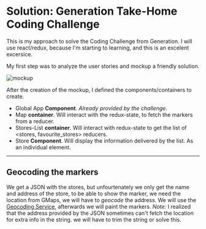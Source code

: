 Solution: Generation Take-Home Coding Challenge
=================================
This is my approach to solve the Coding Challenge from Generation.
I will use react/redux, because I'm starting to learning, and this is an excelent excersice.

My first step was to analyze the user stories and mockup a friendly solution.

![mockup](?raw=true)

After the creation of the mockup, I defined the components/containers to create.
 * Global App __Component__. _Already provided by the challenge_.
 * Map __container__. Will interact with the redux-state, to fetch the markers from a reducer.
 * Stores-List __container__. Will interact with redux-state to get the list of <stores, favourite_stores> reducers.
 * Store __Component__. Will display the information delivered by the list. As an individual element.

 __________
 ## Geocoding the markers

We get a JSON with the stores, but unfourtenately we only get the name and address of the store, to be able to show the
marker, we need the location from GMaps, we will have to _geocode_ the address.
We will use the [Geocoding Service](https://google-developers.appspot.com/maps/documentation/javascript/examples/geocoding-simple),
afterwards we will paint the markers.
 _Note:_ I realized that the address provided by the JSON sometimes can't fetch the location for extra info in the string.
 we will have to trim the string or solve this.
